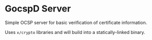 # GocspD Server

Simple OCSP server for basic verification of certificate information.

Uses `x/crypto` libraries and will build into a statically-linked binary.


